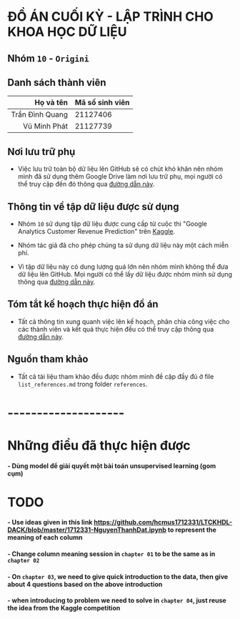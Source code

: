# ĐỒ ÁN CUỐI KỲ - LẬP TRÌNH CHO KHOA HỌC DỮ LIỆU

## Nhóm `10` - `Origini`

## Danh sách thành viên

| Họ và tên       | Mã số sinh viên |
| --------------: | :-------------  |
| Trần Đình Quang | 21127406        |
| Vũ Minh Phát    | 21127739        |

## Nơi lưu trữ phụ

- Việc lưu trữ toàn bộ dữ liệu lên GitHub sẽ có chút khó khăn nên nhóm mình đã sử dụng thêm Google Drive làm nơi lưu trữ phụ, mọi người có thể truy cập đến đó thông qua [đường dẫn này](https://drive.google.com/drive/folders/1Bik9i9GaovlYXdHqdtKB1boVdW2uV568?usp=drive_link).

## Thông tin về tập dữ liệu được sử dụng

- Nhóm `10` sử dụng tập dữ liệu được cung cấp từ cuộc thi "Google Analytics Customer Revenue Prediction" trên [Kaggle](https://www.kaggle.com/competitions/ga-customer-revenue-prediction/overview).

- Nhóm tác giả đã cho phép chúng ta sử dụng dữ liệu này một cách miễn phí.

- Vì tập dữ liệu này có dung lượng quá lớn nên nhóm mình không thể đưa dữ liệu lên GitHub. Mọi người có thể lấy dữ liệu được nhóm mình sử dụng thông qua [đường dẫn này](https://drive.google.com/drive/u/1/folders/1QnPcja15R4kyzS7W459Y6TJ9DcvKz5l6).

## Tóm tắt kế hoạch thực hiện đồ án

- Tất cả thông tin xung quanh việc lên kế hoạch, phân chia công việc cho các thành viên và kết quả thực hiện đều có thể truy cập thông qua [đường dẫn này](https://drive.google.com/drive/folders/1rRYi0b87Tr6vhHEf1AHSWIbjotL5eZ_l?usp=drive_link).

## Nguồn tham khảo

- Tất cả tài liệu tham khảo đều được nhóm mình đề cập đầy đủ ở file `list_references.md` trong folder `references`.

# --------------------

# Những điều đã thực hiện được

#### - Dùng model để giải quyết một bài toán unsupervised learning (gom cụm)

# TODO

#### - Use ideas given in this link <https://github.com/hcmus1712331/LTCKHDL-DACK/blob/master/1712331-NguyenThanhDat.ipynb> to represent the meaning of each column

#### - Change column meaning session in `chapter 01` to be the same as in `chapter 02`

#### - On `chapter 03`, we need to give quick introduction to the data, then give about 4 questions based on the above introduction

#### - when introducing to problem we need to solve in `chapter 04`, just reuse the idea from the Kaggle competition
